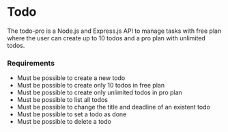 # Todo
The todo-pro is a Node.js and Express.js API to manage tasks with free plan where the user can create up to 10 todos and a pro plan with unlimited todos.

### Requirements
- Must be possible to create a new todo
- Must be possible to create only 10 todos in free plan
- Must be possible to create only unlimited todos in pro plan
- Must be possible to list all todos
- Must be possible to change the title and deadline of an existent todo
- Must be possible to set a todo as done
- Must be possible to delete a todo
